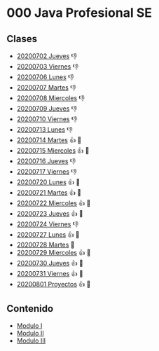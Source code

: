 # 000 Java Profesional SE

## Clases
   * [20200702 Jueves](/temarios/000_Java_Profesional_SE/20200702_Jueves.md) :-1:
   * [20200703 Viernes](/temarios/000_Java_Profesional_SE/20200703_Viernes.md) :-1:
   * [20200706 Lunes](/temarios/000_Java_Profesional_SE/20200706_Lunes.md) :-1:
   * [20200707 Martes](/temarios/000_Java_Profesional_SE/20200707_Martes.md) :-1:
   * [20200708 Miercoles](/temarios/000_Java_Profesional_SE/20200708_Miercoles.md) :-1:
   * [20200709 Jueves](/temarios/000_Java_Profesional_SE/20200709_Jueves.md) :-1:
   * [20200710 Viernes](/temarios/000_Java_Profesional_SE/20200710_Viernes.md) :-1:
   * [20200713 Lunes](/temarios/000_Java_Profesional_SE/20200713_Lunes.md) :-1:
   * [20200714 Martes](/temarios/000_Java_Profesional_SE/20200714_Martes.md) :+1: :eyes:
   * [20200715 Miercoles](/temarios/000_Java_Profesional_SE/20200715_Miercoles.md) :+1: :eyes:
   * [20200716 Jueves](/temarios/000_Java_Profesional_SE/20200716_Jueves.md) :-1:
   * [20200717 Viernes](/temarios/000_Java_Profesional_SE/20200717_Viernes.md) :-1:
   * [20200720 Lunes](/temarios/000_Java_Profesional_SE/20200720_Lunes.md) :+1: :eyes:
   * [20200721 Martes](/temarios/000_Java_Profesional_SE/20200721_Martes.md) :+1: :eyes:
   * [20200722 Miercoles](/temarios/000_Java_Profesional_SE/20200722_Miercoles.md) :+1: :eyes:
   * [20200723 Jueves](/temarios/000_Java_Profesional_SE/20200723_Jueves.md) :+1: :eyes:
   * [20200724 Viernes](/temarios/000_Java_Profesional_SE/20200724_Viernes.md) :-1:
   * [20200727 Lunes](/temarios/000_Java_Profesional_SE/20200727_Lunes.md) :+1: :eyes:
   * [20200728 Martes](/temarios/000_Java_Profesional_SE/20200728_Martes.md) :eyes:
   * [20200729 Miercoles](/temarios/000_Java_Profesional_SE/20200729_Miercoles.md) :+1: :eyes:
   * [20200730 Jueves](/temarios/000_Java_Profesional_SE/20200730_Jueves.md) :+1: :eyes:
   * [20200731 Viernes](/temarios/000_Java_Profesional_SE/20200731_Viernes.md) :+1: :eyes:
   * [20200801 Proyectos](/temarios/000_Java_Profesional_SE/20200801_Proyectos.md) :+1: :eyes:
   
## Contenido
   * [Modulo I](/temarios/000_Java_Profesional_SE/Modulo_I.md)
   * [Modulo II](/temarios/000_Java_Profesional_SE/Modulo_II.md)
   * [Modulo III](/temarios/000_Java_Profesional_SE/ModuloIII/01_Aplicaciones_Graficas_Swift.md)
   
   
